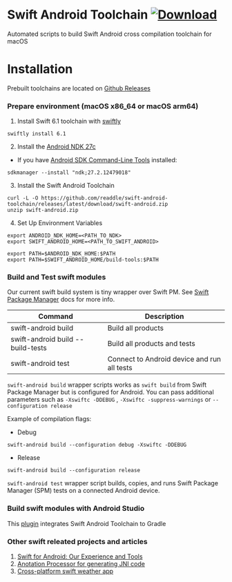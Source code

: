 # Swift Android Toolchain [![Download](https://img.shields.io/github/v/release/readdle/swift-android-toolchain?label=Download)](https://github.com/readdle/swift-android-toolchain/releases/latest)


Automated scripts to build Swift Android cross compilation toolchain for macOS

# Installation
Prebuilt toolchains are located on [Github Releases](https://github.com/readdle/swift-android-toolchain/releases)

### Prepare environment (macOS x86_64 or macOS arm64)

1. Install Swift 6.1 toolchain with [swiftly](https://www.swift.org/install/macos/)

```
swiftly install 6.1
```

2. Install the [Android NDK 27c](https://developer.android.com/ndk/downloads)
* If you have [Android SDK Command-Line Tools](https://developer.android.com/tools#tools-sdk) installed:
```
sdkmanager --install "ndk;27.2.12479018"
```

3. Install the Swift Android Toolchain
```
curl -L -O https://github.com/readdle/swift-android-toolchain/releases/latest/download/swift-android.zip
unzip swift-android.zip
```

4. Set Up Environment Variables
```
export ANDROID_NDK_HOME=<PATH_TO_NDK> 
export SWIFT_ANDROID_HOME=<PATH_TO_SWIFT_ANDROID>
 
export PATH=$ANDROID_NDK_HOME:$PATH
export PATH=$SWIFT_ANDROID_HOME/build-tools:$PATH
```

### Build and Test swift modules

Our current swift build system is tiny wrapper over Swift PM. See [Swift Package Manager](https://github.com/apple/swift-package-manager/blob/master/Documentation/Usage.md) docs for more info.

| Command                             | Description                  |
|-------------------------------------|------------------------------|
| swift-android build                 | Build all products           |
| swift-android build --build-tests   | Build all products and tests |
| swift-android test                  | Connect to Android device and run all tests |
 
`swift-android build` wrapper scripts works as `swift build` from Swift Package Manager but is configured for Android. You can pass additional parameters such as `-Xswiftc -DDEBUG` , `-Xswiftc -suppress-warnings` or `--configuration release`

Example of compilation flags:
* Debug
```
swift-android build --configuration debug -Xswiftc -DDEBUG
```
* Release
```
swift-android build --configuration release
```

`swift-android test` wrapper script builds, copies, and runs Swift Package Manager (SPM) tests on a connected Android device.
  
### Build swift modules with Android Studio

This [plugin](https://github.com/readdle/swift-android-gradle) integrates Swift Android Toolchain to Gradle

### Other swift releated projects and articles

1. [Swift for Android: Our Experience and Tools](https://readdle.com/blog/swift-for-android-our-experience-and-tools) 
2. [Anotation Processor for generating JNI code](https://github.com/readdle/swift-java-codegen)
3. [Cross-platform swift weather app](https://github.com/andriydruk/swift-weather-app)
